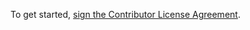 To get started, <a href="https://www.clahub.com/agreements/FarmBot/farmbot_os">sign the Contributor License Agreement</a>.
